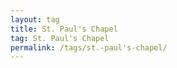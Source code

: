 ```yaml
---
layout: tag
title: St. Paul's Chapel
tag: St. Paul's Chapel
permalink: /tags/st.-paul's-chapel/
---
```

